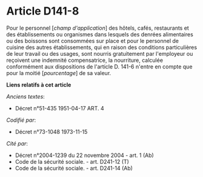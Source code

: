 # Article D141-8

Pour le personnel [*champ d'application*] des hôtels, cafés, restaurants et des établissements ou organismes dans lesquels
des denrées alimentaires ou des boissons sont consommées sur place et pour le personnel de cuisine des autres établissements,
qui en raison des conditions particulières de leur travail ou des usages, sont nourris gratuitement par l'employeur ou
reçoivent une indemnité compensatrice, la nourriture, calculée conformément aux dispositions de l'article D. 141-6 n'entre en
compte que pour la moitié [*pourcentage*] de sa valeur.

**Liens relatifs à cet article**

_Anciens textes_:

  - Décret n°51-435 1951-04-17 ART. 4

_Codifié par_:

  - Décret n°73-1048 1973-11-15

_Cité par_:

  - Décret n°2004-1239 du 22 novembre 2004 - art. 1 (Ab)
  - Code de la sécurité sociale. - art. D241-12 (T)
  - Code de la sécurité sociale. - art. D241-14 (Ab)
